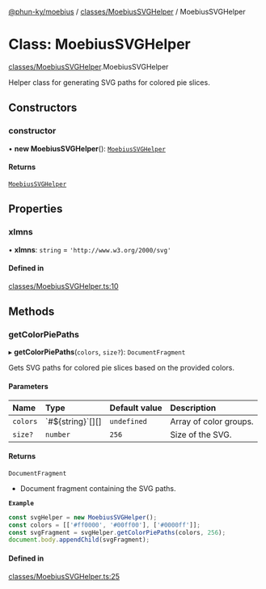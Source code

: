 [@phun-ky/moebius](../README.md) / [classes/MoebiusSVGHelper](../modules/classes_MoebiusSVGHelper.md) / MoebiusSVGHelper

# Class: MoebiusSVGHelper

[classes/MoebiusSVGHelper](../modules/classes_MoebiusSVGHelper.md).MoebiusSVGHelper

Helper class for generating SVG paths for colored pie slices.

## Constructors

### constructor

• **new MoebiusSVGHelper**(): [`MoebiusSVGHelper`](classes_MoebiusSVGHelper.MoebiusSVGHelper.md)

#### Returns

[`MoebiusSVGHelper`](classes_MoebiusSVGHelper.MoebiusSVGHelper.md)

## Properties

### xlmns

• **xlmns**: `string` = `'http://www.w3.org/2000/svg'`

#### Defined in

[classes/MoebiusSVGHelper.ts:10](https://github.com/phun-ky/moebius/blob/main/src/classes/MoebiusSVGHelper.ts#L10)

## Methods

### getColorPiePaths

▸ **getColorPiePaths**(`colors`, `size?`): `DocumentFragment`

Gets SVG paths for colored pie slices based on the provided colors.

#### Parameters

| Name | Type | Default value | Description |
| :------ | :------ | :------ | :------ |
| `colors` | \`#${string}\`[][] | `undefined` | Array of color groups. |
| `size?` | `number` | `256` | Size of the SVG. |

#### Returns

`DocumentFragment`

- Document fragment containing the SVG paths.

**`Example`**

```ts
const svgHelper = new MoebiusSVGHelper();
const colors = [['#ff0000', '#00ff00'], ['#0000ff']];
const svgFragment = svgHelper.getColorPiePaths(colors, 256);
document.body.appendChild(svgFragment);
```

#### Defined in

[classes/MoebiusSVGHelper.ts:25](https://github.com/phun-ky/moebius/blob/main/src/classes/MoebiusSVGHelper.ts#L25)
